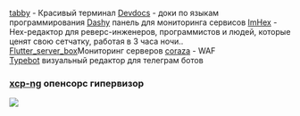 [tabby](https://github.com/Eugeny/tabby) - Красивый терминал
[Devdocs](https://devdocs.io/) - доки по языкам программирования
[Dashy](https://github.com/Lissy93/dashy/tree/master?tab=readme-ov-file#dashy) панель для мониторинга сервисов
[ImHex](https://github.com/WerWolv/ImHex?tab=readme-ov-file) - Hex-редактор для реверс-инженеров, программистов и людей, которые ценят свою сетчатку, работая в 3 часа ночи..
[Flutter_server_box](https://github.com/lollipopkit/flutter_server_box)Мониторинг серверов
[coraza](https://coraza.io/) - WAF  
[Typebot](https://github.com/baptisteArno/typebot.io) визуальный редактор для телеграм ботов
### [xcp-ng](https://github.com/xcp-ng/xcp?tab=readme-ov-file) опенсорс гипервизор
![](https://repository-images.githubusercontent.com/115137464/d31efd36-b148-4d9b-a2a3-fea9663fedf7)